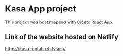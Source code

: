 # Kasa App project 

This project was bootstrapped with [Create React App](https://github.com/facebook/create-react-app).

## Link of the website hosted on Netlify

https://kasa-rental.netlify.app/
